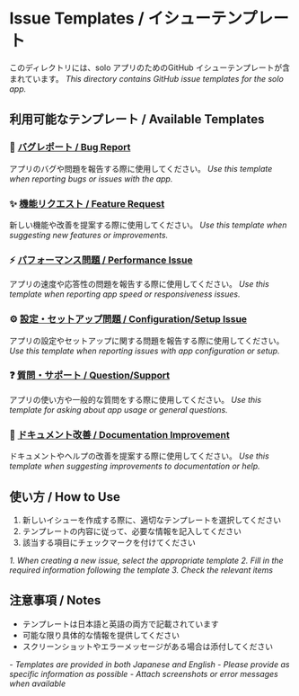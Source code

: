 # Issue Templates / イシューテンプレート

このディレクトリには、solo アプリのためのGitHub イシューテンプレートが含まれています。
*This directory contains GitHub issue templates for the solo app.*

## 利用可能なテンプレート / Available Templates

### 🐛 [バグレポート / Bug Report](bug_report.md)
アプリのバグや問題を報告する際に使用してください。
*Use this template when reporting bugs or issues with the app.*

### ✨ [機能リクエスト / Feature Request](feature_request.md)
新しい機能や改善を提案する際に使用してください。
*Use this template when suggesting new features or improvements.*

### ⚡ [パフォーマンス問題 / Performance Issue](performance_issue.md)
アプリの速度や応答性の問題を報告する際に使用してください。
*Use this template when reporting app speed or responsiveness issues.*

### ⚙️ [設定・セットアップ問題 / Configuration/Setup Issue](setup_issue.md)
アプリの設定やセットアップに関する問題を報告する際に使用してください。
*Use this template when reporting issues with app configuration or setup.*

### ❓ [質問・サポート / Question/Support](question.md)
アプリの使い方や一般的な質問をする際に使用してください。
*Use this template for asking about app usage or general questions.*

### 📖 [ドキュメント改善 / Documentation Improvement](documentation.md)
ドキュメントやヘルプの改善を提案する際に使用してください。
*Use this template when suggesting improvements to documentation or help.*

## 使い方 / How to Use

1. 新しいイシューを作成する際に、適切なテンプレートを選択してください
2. テンプレートの内容に従って、必要な情報を記入してください
3. 該当する項目にチェックマークを付けてください

*1. When creating a new issue, select the appropriate template*
*2. Fill in the required information following the template*
*3. Check the relevant items*

## 注意事項 / Notes

- テンプレートは日本語と英語の両方で記載されています
- 可能な限り具体的な情報を提供してください
- スクリーンショットやエラーメッセージがある場合は添付してください

*- Templates are provided in both Japanese and English*
*- Please provide as specific information as possible*
*- Attach screenshots or error messages when available*